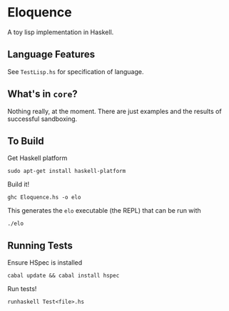 Eloquence
==============

A toy lisp implementation in Haskell.

## Language Features
See `TestLisp.hs` for specification of language.

## What's in `core`?
Nothing really, at the moment. There are just examples and the results of successful sandboxing.

## To Build
Get Haskell platform
```
sudo apt-get install haskell-platform
```

Build it!
```
ghc Eloquence.hs -o elo
```

This generates the `elo` executable (the REPL) that can be run with
```
./elo
```

## Running Tests
Ensure HSpec is installed
```
cabal update && cabal install hspec
```

Run tests!
```
runhaskell Test<file>.hs
```
